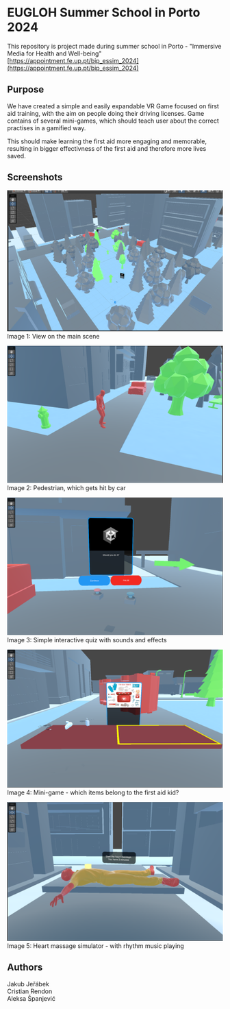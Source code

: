 # EUGLOH Summer School in Porto 2024
This repository is project made during summer school in Porto - "Immersive Media for Health and Well-being" [https://appointment.fe.up.pt/bip_essim_2024](https://appointment.fe.up.pt/bip_essim_2024)

## Purpose
We have created a simple and easily expandable VR Game focused on first aid training, with the aim on people doing their driving licenses. Game contains of several mini-games, which should teach user about the correct practises in a gamified way. 

This should make learning the first aid more engaging and memorable, resulting in bigger effectivness of the first aid and therefore more lives saved.

## Screenshots
![View on the main scene](/Screenshots/1.png)
Image 1: View on the main scene

![Pedestrian, which gets hit by car](/Screenshots/2.png)
Image 2: Pedestrian, which gets hit by car

![Simple interactive quiz with sounds and effects](/Screenshots/3.png)
Image 3: Simple interactive quiz with sounds and effects

![Mini-game - which items belong to the first aid kid?](/Screenshots/4.png)
Image 4: Mini-game - which items belong to the first aid kid?

![Heart massage simulator - with rhythm music playing](/Screenshots/5.png)
Image 5: Heart massage simulator - with rhythm music playing


## Authors
Jakub Jeřábek\
Cristian Rendon\
Aleksa Španjević